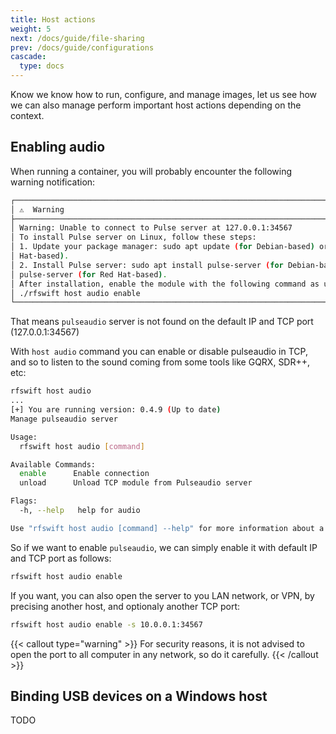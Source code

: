 ```yaml
---
title: Host actions
weight: 5
next: /docs/guide/file-sharing
prev: /docs/guide/configurations
cascade:
  type: docs
---
```


Know we know how to run, configure, and manage images, let us see how we can also manage perform important host actions depending on the context.

## Enabling audio

When running a container, you will probably encounter the following warning notification:

```bash
┌──────────────────────────────────────────────────────────────────────────────────────────────────┐
│ ⚠️  Warning                                                                                       │
├──────────────────────────────────────────────────────────────────────────────────────────────────┤
│ Warning: Unable to connect to Pulse server at 127.0.0.1:34567                                    │
│ To install Pulse server on Linux, follow these steps:                                            │
│ 1. Update your package manager: sudo apt update (for Debian-based) or sudo yum update (for Red   │
│ Hat-based).                                                                                      │
│ 2. Install Pulse server: sudo apt install pulse-server (for Debian-based) or sudo yum install    │
│ pulse-server (for Red Hat-based).                                                                │
│ After installation, enable the module with the following command as unprivileged user:           │
│ ./rfswift host audio enable                                                                      │
└──────────────────────────────────────────────────────────────────────────────────────────────────┘
```

That means `pulseaudio` server is not found on the default IP and TCP port (127.0.0.1:34567)

With `host audio` command you can enable or disable pulseaudio in TCP, and so to listen to the sound coming from some tools like GQRX, SDR++, etc:

```bash
rfswift host audio
...
[+] You are running version: 0.4.9 (Up to date)
Manage pulseaudio server

Usage:
  rfswift host audio [command]

Available Commands:
  enable      Enable connection
  unload      Unload TCP module from Pulseaudio server

Flags:
  -h, --help   help for audio

Use "rfswift host audio [command] --help" for more information about a command.
```

So if we want to enable `pulseaudio`, we can simply enable it with default IP and TCP port as follows:

```bash
rfswift host audio enable
``` 

If you want, you can also open the server to you LAN network, or VPN, by precising another host, and optionaly another TCP port:

```bash
rfswift host audio enable -s 10.0.0.1:34567
``` 

{{< callout type="warning" >}}
  For security reasons, it is not advised to open the port to all computer in any network, so do it carefully.
{{< /callout >}}


## Binding USB devices on a Windows host

TODO
